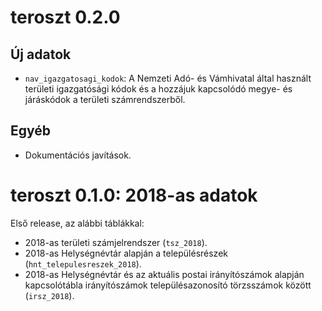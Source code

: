 # teroszt 0.2.0

## Új adatok

* `nav_igazgatosagi_kodok`: A Nemzeti Adó- és Vámhivatal által használt területi igazgatósági kódok és a hozzájuk kapcsolódó megye- és járáskódok a területi számrendszerből.

## Egyéb

- Dokumentációs javítások.



# teroszt 0.1.0: 2018-as adatok

Első release, az alábbi táblákkal:

* 2018-as területi számjelrendszer (`tsz_2018`).
* 2018-as Helységnévtár alapján a településrészek (`hnt_telepulesreszek_2018`).
* 2018-as Helységnévtár és az aktuális postai irányítószámok alapján kapcsolótábla irányítószámok településazonosító törzsszámok között (`irsz_2018`).
